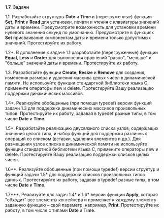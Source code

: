 <p><strong>1.7.</strong> <strong>Задачи</strong>
</p>
<p>1.1. Разработайте структуры <strong>Date</strong> и <strong>Time</strong> и (перегруженные) функции <strong>Set</strong>, <strong>Print</strong> и <strong>Read</strong> для установки, печати и чтения с клавиатуры значений даты и времени. Предусмотрите возможность для установки времени нулевого значения секунд по умолчанию. Предусмотрите в функциях <strong>Set</strong> присваивание компонентам даты и времени только допустимых значений. Протестируйте их работу.
</p>
<p>1.2*. В дополнение к задаче 1.1 разработайте (перегруженные) функции <strong>Equal</strong>, <strong>Less</strong> и <strong>Grater</strong> для выполнения сравнений "равно", "меньше" и "больше" значений даты и времени. Протестируйте их работу.
</p>
<p>1.3. Разработайте функции <strong>Create</strong>, <strong>Resize</strong> и <strong>Remove</strong> для создания, изменения размера и удаления массива целых чисел в динамической памяти. Не используйте функции стандартной библиотеки языка C, примените операторы new и delete. Протестируйте Вашу реализацию поддержки динамических массивов.
</p>
<p>1.4*. Реализуйте обобщенные (при помощи typedef) версии функций задачи 1.3 для поддержки динамических массивов произвольных типов. Протестируйте их работу, задавая в typedef разные типы, в том числе <strong>Date</strong> и <strong>Time</strong>.
</p>
<p>1.5*. Разработайте реализацию двусвязного списка узлов, содержащих значения целого типа, и набор функций для поддержки различных операций со списком (вставки, удаления элементов и др.). Для размещения узлов списка в динамической памяти не используйте функции стандартной библиотеки языка C, примените операторы new и delete. Протестируйте Вашу реализацию поддержки списков целых чисел.
</p>
<p>1.6**. Реализуйте обобщенные (при помощи typedef) версии структур и функций задачи 1.5* для поддержки списков произвольных типов данных. Протестируйте их работу, задавая в typedef разные типы, в том числе <strong>Date</strong> и <strong>Time</strong>.
</p>
<p>1.7***. Реализуйте для задач 1.4* и 1.6* версии функции <strong>Apply</strong>, которая "обходит" все элементы контейнера и применяет к каждому элементу заданную функцию – свой параметр, например, <strong>Print</strong>. Протестируйте их работу, в том числе с типами <strong>Date </strong>и <strong>Time</strong>.
</p>